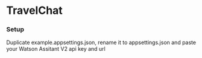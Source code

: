 # TravelChat

### Setup
Duplicate example.appsettings.json, rename it to appsettings.json and paste your Watson Assitant V2 api key and url
